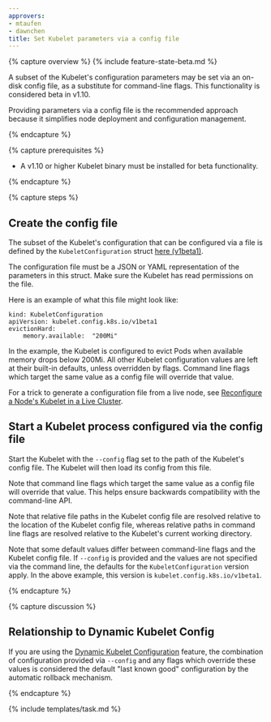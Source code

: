 ```yaml
---
approvers:
- mtaufen
- dawnchen
title: Set Kubelet parameters via a config file
---
```


{% capture overview %}
{% include feature-state-beta.md %}

A subset of the Kubelet's configuration parameters may be
set via an on-disk config file, as a substitute for command-line flags.
This functionality is considered beta in v1.10.

Providing parameters via a config file is the recommended approach because
it simplifies node deployment and configuration management.

{% endcapture %}

{% capture prerequisites %}

- A v1.10 or higher Kubelet binary must be installed for beta functionality.

{% endcapture %}

{% capture steps %}

## Create the config file

The subset of the Kubelet's configuration that can be configured via a file
is defined by the `KubeletConfiguration` struct
[here (v1beta1)](https://github.com/kubernetes/kubernetes/blob/release-1.10/pkg/kubelet/apis/kubeletconfig/v1beta1/types.go).

The configuration file must be a JSON or YAML representation of the parameters
in this struct. Make sure the Kubelet has read permissions on the file.

Here is an example of what this file might look like:
```
kind: KubeletConfiguration
apiVersion: kubelet.config.k8s.io/v1beta1
evictionHard:
    memory.available:  "200Mi"
```

In the example, the Kubelet is configured to evict Pods when available memory drops below 200Mi.
All other Kubelet configuration values are left at their built-in defaults, unless overridden
by flags. Command line flags which target the same value as a config file will override that value.

For a trick to generate a configuration file from a live node, see
[Reconfigure a Node's Kubelet in a Live Cluster](/docs/tasks/administer-cluster/reconfigure-kubelet).

## Start a Kubelet process configured via the config file

Start the Kubelet with the `--config` flag set to the path of the Kubelet's config file.
The Kubelet will then load its config from this file.

Note that command line flags which target the same value as a config file will override that value.
This helps ensure backwards compatibility with the command-line API.

Note that relative file paths in the Kubelet config file are resolved relative to the
location of the Kubelet config file, whereas relative paths in command line flags are resolved
relative to the Kubelet's current working directory.

Note that some default values differ between command-line flags and the Kubelet config file.
If `--config` is provided and the values are not specified via the command line, the
defaults for the `KubeletConfiguration` version apply.
In the above example, this version is `kubelet.config.k8s.io/v1beta1`.

{% endcapture %}

{% capture discussion %}

## Relationship to Dynamic Kubelet Config

If you are using the [Dynamic Kubelet Configuration](/docs/tasks/administer-cluster/reconfigure-kubelet)
feature, the combination of configuration provided via `--config` and any flags which override these values
is considered the default "last known good" configuration by the automatic rollback mechanism.

{% endcapture %}

{% include templates/task.md %}
